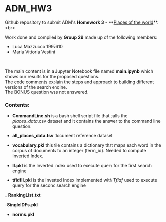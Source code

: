 # ADM_HW3

Github repository to submit ADM's **Homework 3** - **[Places of the world]("https://www.atlasobscura.com/")**.<br>

Work done and compiled by **Group 29** made up of the following members:
- Luca Mazzucco 1997610 
- Maria Vittoria Vestini 

<br>

The main content is in a Jupyter Notebook file named **main.ipynb** which shows our results for the proposed questions.\
The code comments explain the steps and approach to building different versions of the search engine.\
The BONUS question was not answered.

### Contents:
- **CommandLine.sh** is a bash shell script file that calls the _places_data_.csv dataset and it contains the answer to the command line question.

- **all_places_data.tsv** document reference dataset

- **vocabulary.pkl**
this file contains a dictionary that maps each word in the corpus of documents to an integer (term_id). Needed to compute Inverted Index.

- **II.pkl** is the Inverted Index used to execute query for the first search engine

- **tfidfII.pkl** is the Inverted Index implemented with *TfIdf* used to execute query for the second search engine

_ **RankingList.txt**

-**SingleIDFs.pkl** 

- **norms.pkl**

